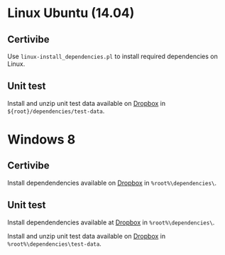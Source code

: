 Linux Ubuntu (14.04)
====================

Certivibe
---------

Use `linux-install_dependencies.pl` to install required dependencies on Linux.

Unit test
---------

Install and unzip unit test data available on [Dropbox](https://www.dropbox.com/sh/ctb4g92hxxo9tyf/AAAQgM0KL5Vp8hYOLemUMayqa?dl=0)
in `${root}/dependencies/test-data`.

Windows 8
=========

Certivibe
---------

Install dependendencies available on [Dropbox](https://www.dropbox.com/home/Mensia%20CertiViBE/09%20-%20Dependencies/certivibe)
in `%root%\dependencies\`.

Unit test
---------

Install dependendencies available at [Dropbox](https://www.dropbox.com/home/Mensia%20CertiViBE/09%20-%20Dependencies/certivibe-test)
in `%root%\dependencies\`.

Install and unzip unit test data available on [Dropbox](https://www.dropbox.com/sh/ctb4g92hxxo9tyf/AAAQgM0KL5Vp8hYOLemUMayqa?dl=0)
in `%root%\dependencies\test-data`.
